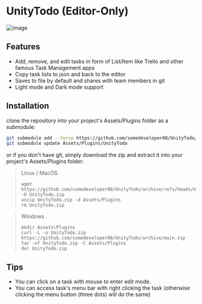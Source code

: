 # UnityTodo (Editor-Only)

![image](https://github.com/somedeveloper00/UnityTodo/assets/79690923/60399fe8-f1e8-4b75-b921-c3dd79fa4a8f)



## Features
* Add, remove, and edit tasks in form of List/Item like Trello and other famous Task Management apps
* Copy task lists to json and back to the editor
* Saves to file by default and shares with team members in git
* Light mode and Dark mode support

## Installation
clone the repository into your project's Assets/Plugins folder as a submodule:
```bash
git submodule add --force https://github.com/somedeveloper00/UnityTodo/ Assets/Plugins/UnityTodo
git submodule update Assets/Plugins/UnityTodo
```
or if you don't have git, simply download the zip and extract it into your project's Assets/Plugins folder:
> Linux / MacOS
> ```
> wget https://github.com/somedeveloper00/UnityTodo/archive/refs/heads/main.zip -O UnityTodo.zip
> unzip UnityTodo.zip -d Assets/Plugins
> rm UnityTodo.zip

> Windows
> ```
> mkdir Assets\Plugins
> curl -L -o UnityTodo.zip https://github.com/somedeveloper00/UnityTodo/archive/main.zip
> tar -xf UnityTodo.zip -C Assets/Plugins
> del UnityTodo.zip
> ```


## Tips
* You can click on a task with mouse to enter edit mode.
* You can access task's menu bar with right clicking the task (otherwise clicking the menu button (three dots) will do the same)
